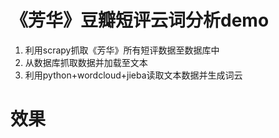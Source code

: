 # 《芳华》豆瓣短评云词分析demo
1. 利用scrapy抓取《芳华》所有短评数据至数据库中
2. 从数据库抓取数据并加载至文本
3. 利用python+wordcloud+jieba读取文本数据并生成词云

# 效果
